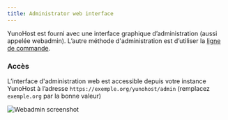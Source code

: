 ```yaml
---
title: Administrator web interface
---
```


YunoHost est fourni avec une interface graphique d’administration (aussi appelée webadmin). L’autre méthode d'administration est d’utiliser la [ligne de commande](/commandline).

### Accès

L’interface d'administration web est accessible depuis votre instance YunoHost à l’adresse `https://exemple.org/yunohost/admin` (remplacez `exemple.org` par la bonne valeur)

![Webadmin screenshot](/img/webadmin.jpg)
